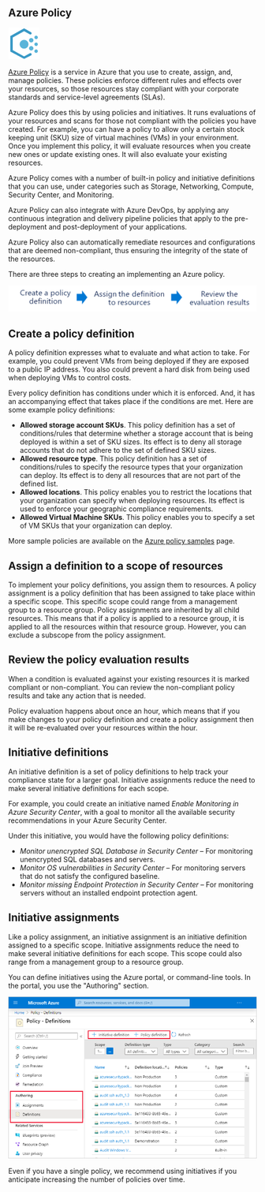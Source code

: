 ## Azure Policy

![Azure Policy icon.](../media/icon-azure-policy.png)

[Azure Policy](https://azure.microsoft.com/services/azure-policy?azure-portal=true) is a service in Azure that you use to create, assign, and, manage policies. These policies enforce different rules and effects over your resources, so those resources stay compliant with your corporate standards and service-level agreements (SLAs).

Azure Policy does this by using policies and initiatives. It runs evaluations of your resources and scans for those not compliant with the policies you have created. For example, you can have a policy to allow only a certain stock keeping unit (SKU) size of virtual machines (VMs) in your environment. Once you implement this policy, it will evaluate resources when you create new ones or update existing ones. It will also evaluate your existing resources. 

Azure Policy comes with a number of built-in policy and initiative definitions that you can use, under categories such as Storage, Networking, Compute, Security Center, and Monitoring.

Azure Policy can also integrate with Azure DevOps, by applying any continuous integration and delivery pipeline policies that apply to the pre-deployment and post-deployment of your applications.

Azure Policy also can automatically remediate resources and configurations that are deemed non-compliant, thus ensuring the integrity of the state of the resources.

There are three steps to creating an implementing an Azure policy.

![Three-step process for implementing policy definitions as discussed in the text](../media/policy-process.png)

## Create a policy definition

A policy definition expresses what to evaluate and what action to take. For example, you could prevent VMs from being deployed if they are exposed to a public IP address. You also could prevent a hard disk from being used when deploying VMs to control costs.

Every policy definition has conditions under which it is enforced. And, it has an accompanying effect that takes place if the conditions are met. Here are some example policy definitions:

- **Allowed storage account SKUs**. This policy definition has a set of conditions/rules that determine whether a storage account that is being deployed is within a set of SKU sizes. Its effect is to deny all storage accounts that do not adhere to the set of defined SKU sizes.
- **Allowed resource type**. This policy definition has a set of conditions/rules to specify the resource types that your organization can deploy. Its effect is to deny all resources that are not part of the defined list.
- **Allowed locations**. This policy enables you to restrict the locations that your organization can specify when deploying resources. Its effect is used to enforce your geographic compliance requirements.
- **Allowed Virtual Machine SKUs**. This policy enables you to specify a set of VM SKUs that your organization can deploy.

More sample policies are available on the [Azure policy samples](https://docs.microsoft.com/azure/governance/policy/samples?azure-portal=true) page.

## Assign a definition to a scope of resources

To implement your policy definitions, you assign them to resources. A policy assignment is a policy definition that has been assigned to take place within a specific scope. This specific scope could range from a management group to a resource group. Policy assignments are inherited by all child resources. This means that if a policy is applied to a resource group, it is applied to all the resources within that resource group. However, you can exclude a subscope from the policy assignment.

## Review the policy evaluation results

When a condition is evaluated against your existing resources it is marked compliant or non-compliant. You can review the non-compliant policy results and take any action that is needed.

Policy evaluation happens about once an hour, which means that if you make changes to your policy definition and create a policy assignment then it will be re-evaluated over your resources within the hour.

## Initiative definitions

An initiative definition is a set of policy definitions to help track your compliance state for a larger goal. Initiative assignments reduce the need to make several initiative definitions for each scope.

For example, you could create an initiative named *Enable Monitoring in Azure Security Center*, with a goal to monitor all the available security recommendations in your Azure Security Center.

Under this initiative, you would have the following policy definitions:

+ *Monitor unencrypted SQL Database in Security Center* – For monitoring unencrypted SQL databases and servers.
+ *Monitor OS vulnerabilities in Security Center* – For monitoring servers that do not satisfy the configured baseline.
+ *Monitor missing Endpoint Protection in Security Center* – For monitoring servers without an installed endpoint protection agent.

## Initiative assignments

Like a policy assignment, an initiative assignment is an initiative definition assigned to a specific scope. Initiative assignments reduce the need to make several initiative definitions for each scope. This scope could also range from a management group to a resource group.

You can define initiatives using the Azure portal, or command-line tools. In the portal, you use the "Authoring" section.

![Screenshot showing Azure portal defining initiatives and definitions](../media/3-define-initiatives.png)

Even if you have a single policy, we recommend using initiatives if you anticipate increasing the number of policies over time.


